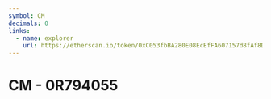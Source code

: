 ```yaml
---
symbol: CM
decimals: 0
links:
  - name: explorer
    url: https://etherscan.io/token/0xC053fbBA280E08EcEfFA607157d8fAf8DEfA4785
---
```


# CM - 0R794055
